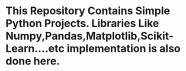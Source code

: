 # This Repository Contains Simple Python Projects. Libraries Like Numpy,Pandas,Matplotlib,Scikit-Learn....etc implementation is also done here.

